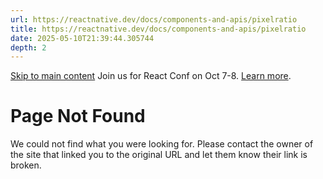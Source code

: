 ```yaml
---
url: https://reactnative.dev/docs/components-and-apis/pixelratio
title: https://reactnative.dev/docs/components-and-apis/pixelratio
date: 2025-05-10T21:39:44.305744
depth: 2
---
```


[Skip to main content](https://reactnative.dev/docs/components-and-apis/pixelratio#__docusaurus_skipToContent_fallback)
Join us for React Conf on Oct 7-8. [Learn more](https://conf.react.dev).
# Page Not Found
We could not find what you were looking for.
Please contact the owner of the site that linked you to the original URL and let them know their link is broken.

